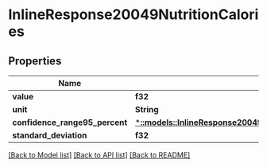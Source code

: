 # InlineResponse20049NutritionCalories

## Properties

Name | Type | Description | Notes
------------ | ------------- | ------------- | -------------
**value** | **f32** |  | 
**unit** | **String** |  | 
**confidence_range95_percent** | [***::models::InlineResponse20049NutritionCaloriesConfidenceRange95Percent**](inline_response_200_49_nutrition_calories_confidenceRange95Percent.md) |  | 
**standard_deviation** | **f32** |  | 

[[Back to Model list]](../README.md#documentation-for-models) [[Back to API list]](../README.md#documentation-for-api-endpoints) [[Back to README]](../README.md)


